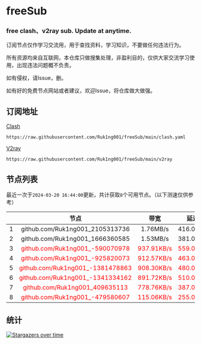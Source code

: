# freeSub
### free clash、v2ray sub. Update at anytime.

订阅节点仅作学习交流用，用于查找资料，学习知识，不要做任何违法行为。

所有资源均来自互联网，本仓库只做搜集处理，非盈利目的，仅供大家交流学习使用，出现违法问题概不负责。

如有侵权，请Issue，删。

如有好的免费节点网站或者建议，欢迎Issue，将仓库做大做强。

## 订阅地址
[Clash](https://raw.githubusercontent.com/Ruk1ng001/freeSub/main/clash.yaml)
```
https://raw.githubusercontent.com/Ruk1ng001/freeSub/main/clash.yaml
```
[V2ray](https://raw.githubusercontent.com/Ruk1ng001/freeSub/main/v2ray)
```
https://raw.githubusercontent.com/Ruk1ng001/freeSub/main/v2ray
```

## 节点列表

最近一次于`2024-03-20 16:44:00`更新，共计获取`8`个可用节点。（以下测速仅供参考）

|  | 节点 | 带宽 | 延迟 |
|:-:|:--:|:--:|:--:|
 | 1 | github.com/Ruk1ng001_2105313736 | 1.76MB/s | 416.00ms |
 | 2 | github.com/Ruk1ng001_1666360585 | 1.53MB/s | 381.00ms |
 | 3 | <font color=red>github.com/Ruk1ng001_-590070978</font> | <font color=red>937.91KB/s</font> | <font color=red>559.00ms</font> |
 | 4 | <font color=red>github.com/Ruk1ng001_-925820073</font> | <font color=red>912.57KB/s</font> | <font color=red>463.00ms</font> |
 | 5 | <font color=red>github.com/Ruk1ng001_-1381478863</font> | <font color=red>908.30KB/s</font> | <font color=red>480.00ms</font> |
 | 6 | <font color=red>github.com/Ruk1ng001_-1341334162</font> | <font color=red>891.72KB/s</font> | <font color=red>510.00ms</font> |
 | 7 | <font color=red>github.com/Ruk1ng001_409635113</font> | <font color=red>778.76KB/s</font> | <font color=red>387.00ms</font> |
 | 8 | <font color=red>github.com/Ruk1ng001_-479580607</font> | <font color=red>115.06KB/s</font> | <font color=red>255.00ms</font> |


## 统计

[![Stargazers over time](https://starchart.cc/Ruk1ng001/freeSub.svg)](https://starchart.cc/Ruk1ng001/freeSub)